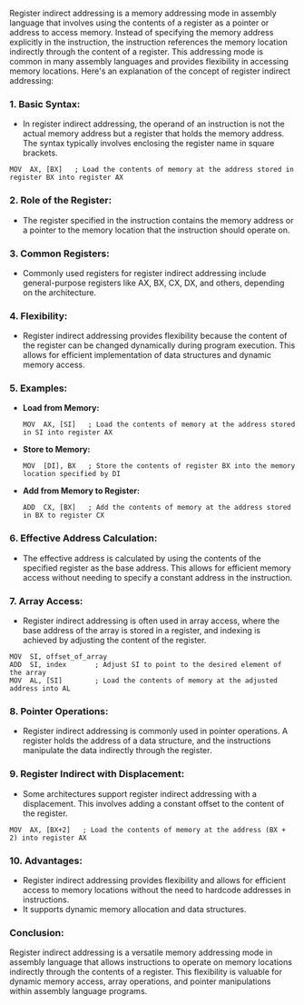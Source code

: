 Register indirect addressing is a memory addressing mode in assembly language that involves using the contents of a register as a pointer or address to access memory. Instead of specifying the memory address explicitly in the instruction, the instruction references the memory location indirectly through the content of a register. This addressing mode is common in many assembly languages and provides flexibility in accessing memory locations. Here's an explanation of the concept of register indirect addressing:

### 1. **Basic Syntax:**
   - In register indirect addressing, the operand of an instruction is not the actual memory address but a register that holds the memory address. The syntax typically involves enclosing the register name in square brackets.

   ```assembly
   MOV  AX, [BX]   ; Load the contents of memory at the address stored in register BX into register AX
   ```

### 2. **Role of the Register:**
   - The register specified in the instruction contains the memory address or a pointer to the memory location that the instruction should operate on.

### 3. **Common Registers:**
   - Commonly used registers for register indirect addressing include general-purpose registers like AX, BX, CX, DX, and others, depending on the architecture.

### 4. **Flexibility:**
   - Register indirect addressing provides flexibility because the content of the register can be changed dynamically during program execution. This allows for efficient implementation of data structures and dynamic memory access.

### 5. **Examples:**
   - **Load from Memory:**
     ```assembly
     MOV  AX, [SI]   ; Load the contents of memory at the address stored in SI into register AX
     ```

   - **Store to Memory:**
     ```assembly
     MOV  [DI], BX   ; Store the contents of register BX into the memory location specified by DI
     ```

   - **Add from Memory to Register:**
     ```assembly
     ADD  CX, [BX]   ; Add the contents of memory at the address stored in BX to register CX
     ```

### 6. **Effective Address Calculation:**
   - The effective address is calculated by using the contents of the specified register as the base address. This allows for efficient memory access without needing to specify a constant address in the instruction.

### 7. **Array Access:**
   - Register indirect addressing is often used in array access, where the base address of the array is stored in a register, and indexing is achieved by adjusting the content of the register.

   ```assembly
   MOV  SI, offset_of_array
   ADD  SI, index       ; Adjust SI to point to the desired element of the array
   MOV  AL, [SI]        ; Load the contents of memory at the adjusted address into AL
   ```

### 8. **Pointer Operations:**
   - Register indirect addressing is commonly used in pointer operations. A register holds the address of a data structure, and the instructions manipulate the data indirectly through the register.

### 9. **Register Indirect with Displacement:**
   - Some architectures support register indirect addressing with a displacement. This involves adding a constant offset to the content of the register.

   ```assembly
   MOV  AX, [BX+2]   ; Load the contents of memory at the address (BX + 2) into register AX
   ```

### 10. **Advantages:**
   - Register indirect addressing provides flexibility and allows for efficient access to memory locations without the need to hardcode addresses in instructions.
   - It supports dynamic memory allocation and data structures.

### **Conclusion:**
Register indirect addressing is a versatile memory addressing mode in assembly language that allows instructions to operate on memory locations indirectly through the contents of a register. This flexibility is valuable for dynamic memory access, array operations, and pointer manipulations within assembly language programs.
